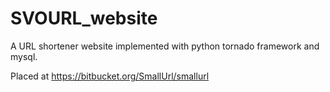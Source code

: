 SVOURL_website
==============

A URL shortener website implemented with python tornado framework and mysql.

Placed at https://bitbucket.org/SmallUrl/smallurl

